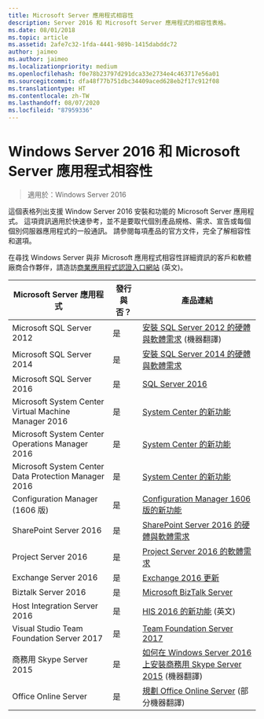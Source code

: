 ```yaml
---
title: Microsoft Server 應用程式相容性
description: Server 2016 和 Microsoft Server 應用程式的相容性表格。
ms.date: 08/01/2018
ms.topic: article
ms.assetid: 2afe7c32-1fda-4441-989b-1415dabddc72
author: jaimeo
ms.author: jaimeo
ms.localizationpriority: medium
ms.openlocfilehash: f0e78b23797d291dca33e2734e4c463717e56a01
ms.sourcegitcommit: dfa48f77b751dbc34409aced628eb2f17c912f08
ms.translationtype: HT
ms.contentlocale: zh-TW
ms.lasthandoff: 08/07/2020
ms.locfileid: "87959336"
---
```

# <a name="windows-server-2016-and-microsoft-server-application-compatibility"></a>Windows Server 2016 和 Microsoft Server 應用程式相容性

>適用於：Windows Server 2016

這個表格列出支援 Window Server 2016 安裝和功能的 Microsoft Server 應用程式。 這項資訊適用於快速參考，並不是要取代個別產品規格、需求、宣告或每個個別伺服器應用程式的一般通訊。 請參閱每項產品的官方文件，完全了解相容性和選項。

在尋找 Windows Server 與非 Microsoft 應用程式相容性詳細資訊的客戶和軟體廠商合作夥伴，請造訪[商業應用程式認證入口網站](https://commercialappcertification.microsoft.com/) \(英文\)。

|Microsoft Server 應用程式|    發行與否？|    產品連結|
|-------------------------------------|--------------------------------------------|-------------------|
|Microsoft SQL Server 2012|是| [安裝 SQL Server 2012 的硬體與軟體需求](/previous-versions/sql/sql-server-2012/ms143506(v=sql.110)) \(機器翻譯\)|
|Microsoft SQL Server 2014|是|[安裝 SQL Server 2014 的硬體與軟體需求](/sql/sql-server/install/hardware-and-software-requirements-for-installing-sql-server?view=sql-server-2014)|
|Microsoft SQL Server 2016|    是|    [SQL Server 2016](https://www.microsoft.com/cloud-platform/sql-server)|
|Microsoft System Center Virtual Machine Manager 2016|    是|    [System Center 的新功能](/sql/sql-server/install/hardware-and-software-requirements-for-installing-sql-server?view=sql-server-2014)|
|Microsoft System Center Operations Manager 2016|    是|    [System Center 的新功能](/sql/sql-server/install/hardware-and-software-requirements-for-installing-sql-server?view=sql-server-2014)|
|Microsoft System Center Data Protection Manager 2016|    是|    [System Center 的新功能](/sql/sql-server/install/hardware-and-software-requirements-for-installing-sql-server?view=sql-server-2014)|
|Configuration Manager (1606 版)|    是|    [Configuration Manager 1606 版的新功能](/mem/configmgr/core/plan-design/changes/whats-new-in-version-1606)|
|SharePoint Server 2016|    是|    [SharePoint Server 2016 的硬體與軟體需求](/SharePoint/install/hardware-and-software-requirements)|
|Project Server 2016|    是|    [Project Server 2016 的軟體需求](/project/software-requirements-for-project-server-2016)|
|Exchange Server 2016|    是|    [Exchange 2016 更新](/Exchange/new-features/updates?view=exchserver-2019)|
|Biztalk Server 2016|    是|    [Microsoft BizTalk Server](https://www.microsoft.com/cloud-platform/biztalk)|
|Host Integration Server 2016|    是|    [HIS 2016 的新功能](/host-integration-server/install-and-config-guides/what-s-new-in-his-2016) \(英文\)|
|Visual Studio Team Foundation Server 2017|    是|    [Team Foundation Server 2017](https://www.visualstudio.com/news/releasenotes/tfs2017-relnotes)|
|商務用 Skype Server 2015|    是|    [如何在 Windows Server 2016 上安裝商務用 Skype Server 2015](https://support.microsoft.com/en-gb/help/4015888/how-to-install-skype-for-business-server-2015-on-windows-server-2016) \(機器翻譯\)|
|Office Online Server|   是|  [規劃 Office Online Server](/officeonlineserver/plan-office-online-server) \(部分機器翻譯\)|

